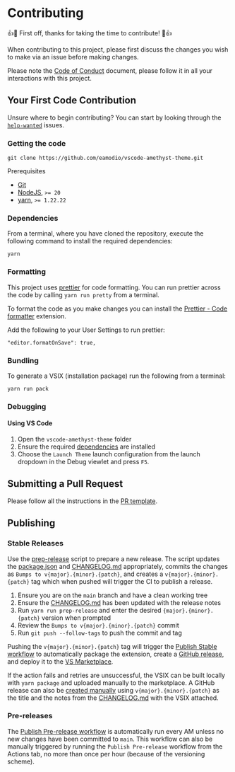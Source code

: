 # Contributing

👍🎉 First off, thanks for taking the time to contribute! 🎉👍

When contributing to this project, please first discuss the changes you wish to make via an issue before making changes.

Please note the [Code of Conduct](CODE_OF_CONDUCT.md) document, please follow it in all your interactions with this project.

## Your First Code Contribution

Unsure where to begin contributing? You can start by looking through the [`help-wanted`](https://github.com/eamodio/vscode-amethyst-theme/labels/help%20wanted) issues.

### Getting the code

```
git clone https://github.com/eamodio/vscode-amethyst-theme.git
```

Prerequisites

- [Git](https://git-scm.com/)
- [NodeJS](https://nodejs.org/), `>= 20`
- [yarn](https://yarnpkg.com/), `>= 1.22.22`

### Dependencies

From a terminal, where you have cloned the repository, execute the following command to install the required dependencies:

```
yarn
```

### Formatting

This project uses [prettier](https://prettier.io/) for code formatting. You can run prettier across the code by calling `yarn run pretty` from a terminal.

To format the code as you make changes you can install the [Prettier - Code formatter](https://marketplace.visualstudio.com/items/esbenp.prettier-vscode) extension.

Add the following to your User Settings to run prettier:

```
"editor.formatOnSave": true,
```

### Bundling

To generate a VSIX (installation package) run the following from a terminal:

```
yarn run pack
```

### Debugging

#### Using VS Code

1. Open the `vscode-amethyst-theme` folder
2. Ensure the required [dependencies](#dependencies) are installed
3. Choose the `Launch Theme` launch configuration from the launch dropdown in the Debug viewlet and press `F5`.

## Submitting a Pull Request

Please follow all the instructions in the [PR template](.github/PULL_REQUEST_TEMPLATE.md).

## Publishing

### Stable Releases

Use the [prep-release](scripts/prep-release.js) script to prepare a new release. The script updates the [package.json](package.json) and [CHANGELOG.md](CHANGELOG.md) appropriately, commits the changes as `Bumps to v{major}.{minor}.{patch}`, and creates a `v{major}.{minor}.{patch}` tag which when pushed will trigger the CI to publish a release.

1. Ensure you are on the `main` branch and have a clean working tree
2. Ensure the [CHANGELOG.md](CHANGELOG.md) has been updated with the release notes
3. Run `yarn run prep-release` and enter the desired `{major}.{minor}.{patch}` version when prompted
4. Review the `Bumps to v{major}.{minor}.{patch}` commit
5. Run `git push --follow-tags` to push the commit and tag

Pushing the `v{major}.{minor}.{patch}` tag will trigger the [Publish Stable workflow](.github/workflows/cd-stable.yml) to automatically package the extension, create a [GitHub release](https://github.com/eamodio/vscode-amethyst-theme/releases/latest), and deploy it to the [VS Marketplace](https://marketplace.visualstudio.com/items?itemName=amodio.amethyst-theme).

If the action fails and retries are unsuccessful, the VSIX can be built locally with `yarn package` and uploaded manually to the marketplace. A GitHub release can also be [created manually](https://github.com/eamodio/vscode-amethyst-theme/releases/new) using `v{major}.{minor}.{patch}` as the title and the notes from the [CHANGELOG.md](CHANGELOG.md) with the VSIX attached.

### Pre-releases

The [Publish Pre-release workflow](.github/workflows/cd-pre.yml) is automatically run every AM unless no new changes have been committed to `main`. This workflow can also be manually triggered by running the `Publish Pre-release` workflow from the Actions tab, no more than once per hour (because of the versioning scheme).
